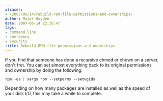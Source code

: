 ```yaml
---
aliases:
- /2007/06/14/rebuild-rpm-file-permissions-and-ownerships/
author: Major Hayden
date: 2007-06-14 22:36:47
tags:
- command line
- emergency
- security
title: Rebuild RPM file permissions and ownerships
---
```


If you find that someone has done a recursive chmod or chown on a server, don't fret. You can set almost everything back to its original permissions and ownership by doing the following:

```
rpm -qa | xargs rpm --setperms --setugids
```

Depending on how many packages are installed as well as the speed of your disk I/O, this may take a while to complete.